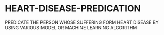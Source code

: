 # HEART-DISEASE-PREDICATION
PREDICATE THE PERSON WHOSE SUFFERING FORM HEART DISEASE BY USING VARIOUS MODEL OR MACHINE LEARNING ALGORITHM
